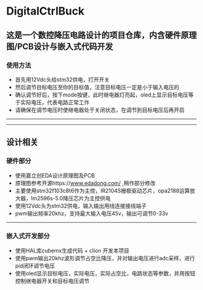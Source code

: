 ﻿# DigitalCtrlBuck
## 这是一个数控降压电路设计的项目仓库，内含硬件原理图/PCB设计与嵌入式代码开发
### 使用方法
- 首先用12Vdc头给stm32供电，打开开关
- 然后调节目标电压至你的目标值，注意目标电压一定是小于输入电压的
- 确认调节好后，按下mode按键，此时继电器灯亮起，oled上显示目标电压等于实际电压，代表电路正常工作
- 请确保在调节电压时使继电器处于关闭状态，在调节到目标电压后再开启
--- 
---
## 设计相关
### 硬件部分
- 使用嘉立创EDA设计原理图及PCB
- 原理图参考开源https://www.edadong.com/ ,稍作部分修改
- 主要使用stm32f103c8t6作为主控，IR2104S栅极驱动芯片，opa2188运算放大器，lm2596s-5.0降压芯片为主控供电
- 使用12Vdc头为stm32供电，输入输出用线连接接线端子
- pwm输出频率20khz，支持最大输入电压45v，输出可调节0-33v
---
### 嵌入式开发部分
- 使用HAL库cubemx生成代码 + clion 开发本项目
- 使用pwm输出20khz波形调节占空比降压，并对输出电压进行adc采样，进行pid闭环调节电压
- 使用oled显示目标电压，实际电压，实际占空比，电路状态等参数，并用按钮控制继电器开关和目标电压调节
